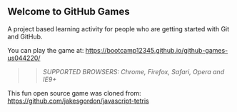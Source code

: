 ## Welcome to GitHub Games

A project based learning activity for people who are getting started with Git and GitHub.

You can play the game at: https://bootcamp12345.github.io/github-games-us044220/

>> _*SUPPORTED BROWSERS*: Chrome, Firefox, Safari, Opera and IE9+_

This fun open source game was cloned from: https://github.com/jakesgordon/javascript-tetris




